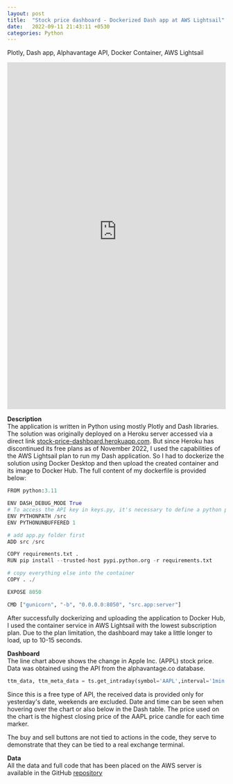 ```yaml
---
layout: post
title:  "Stock price dashboard - Dockerized Dash app at AWS Lightsail"
date:   2022-09-11 21:43:11 +0530
categories: Python
---
```

Plotly, Dash app, Alphavantage API, Docker Container, AWS Lightsail

<iframe src="https://dashapp-service.mbglfl3t67ni8.eu-central-1.cs.amazonlightsail.com/" height="800px" width="100%" style="border:none;"></iframe>

**Description**  
The application is written in Python using mostly Plotly and Dash libraries. The solution was originally deployed on a Heroku server accessed via a direct link <a href="https://stock-price-dashboard.herokuapp.com/" target="_blank">stock-price-dashboard.herokuapp.com</a>. But since Heroku has discontinued its free plans as of November 2022, I used the capabilities of the AWS Lightsail plan to run my Dash application. So I had to dockerize the solution using Docker Desktop and then upload the created container and its image to Docker Hub. The full content of my dockerfile is provided below:
```python
FROM python:3.11

ENV DASH_DEBUG_MODE True
# To access the API key in keys.py, it's necessary to define a python path inside the container
ENV PYTHONPATH /src
ENV PYTHONUNBUFFERED 1

# add app.py folder first
ADD src /src

COPY requirements.txt .
RUN pip install --trusted-host pypi.python.org -r requirements.txt

# copy everything else into the container
COPY . ./

EXPOSE 8050

CMD ["gunicorn", "-b", "0.0.0.0:8050", "src.app:server"]
```

After successfully dockerizing and uploading the application to Docker Hub, I used the container service in AWS Lightsail with the lowest subscription plan. Due to the plan limitation, the dashboard may take a little longer to load, up to 10-15 seconds.

**Dashboard**  
The line chart above shows the change in Apple Inc. (APPL) stock price. Data was obtained using the API from the alphavantage.co database. 
```python
ttm_data, ttm_meta_data = ts.get_intraday(symbol='AAPL',interval='1min', outputsize='compact')
```
Since this is a free type of API, the received data is provided only for yesterday's date, weekends are excluded. Date and time can be seen when hovering over the chart or also below in the Dash table. The price used on the chart is the highest closing price of the AAPL price candle for each time marker.  

The buy and sell buttons are not tied to actions in the code, they serve to demonstrate that they can be tied to a real exchange terminal.

**Data**  
All the data and full code that has been placed on the AWS server is available in the GitHub <a href="https://github.com/JanCinis/stock-price-dashboard" target="_blank">repository</a>
